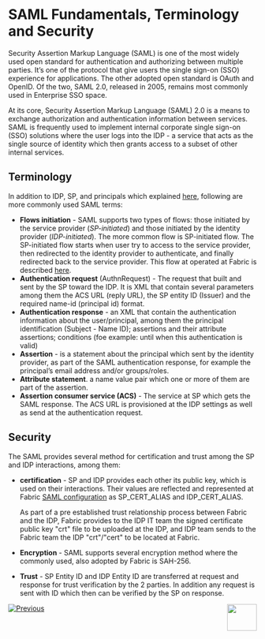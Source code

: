 # SAML Fundamentals, Terminology and Security

Security Assertion Markup Language (SAML) is one of the most widely used open standard for authentication and authorizing between multiple parties. It’s one of the protocol that give users the single sign-on (SSO) experience for applications. The other adopted open standard is OAuth and OpenID. Of the two, SAML 2.0, released in 2005, remains most commonly used in Enterprise SSO space. 

At its core, Security Assertion Markup Language (SAML) 2.0 is a means to exchange authorization and authentication information between services. SAML is frequently used to implement internal corporate single sign-on (SSO) solutions where the user logs into the IDP - a service that acts as the single source of identity which then grants access to a subset of other internal services.



## Terminology

In addition to IDP, SP, and principals which explained [here](/articles/26_fabric_security/07_user_IAM_overview.md),  following are more commonly used SAML terms:

- **Flows initiation** - SAML supports two types of flows: those initiated by the service provider (*SP-initiated*) and those initiated by the identity provider (*IDP-initiated*). The more common flow is SP-initiated flow. The SP-initiated flow starts when user try to access to the service provider, then redirected to the identity provider to authenticate, and finally redirected back to the service provider. This flow at operated at Fabric is described [here](). 
- **Authentication request** (AuthnRequest) - The request that built and sent by the SP toward the IDP. It is XML that contain several parameters among them the ACS URL (reply URL), the SP entity ID (Issuer) and the required name-id (principal id) format.
- **Authentication response** - an XML that contain the authentication information about the user/principal, among them the principal identification (Subject - Name ID); assertions and their attribute assertions; conditions (foe example: until when this authentication is valid)
- **Assertion** - is a statement about the principal which sent by the identity provider, as part of the SAML authentication response, for example the principal’s email address and/or groups/roles.
- **Attribute statement**. a name value pair which one or more of them are part of the assertion.
- **Assertion consumer service (ACS)**  - The service at SP which gets the SAML response. The ACS URL is provisioned at the IDP settings as well as send at the authentication request. 



## Security 

The SAML provides several method for certification and trust among the SP and IDP interactions, among them:

* **certification** - SP and IDP provides each other its public key, which is used on their interactions. Their values are reflected and represented at Fabric [SAML configuration](/articles/26_fabric_security/08_user_IAM_configiration.md#saml-configuration) as SP_CERT_ALIAS and IDP_CERT_ALIAS. 

  As part of a pre established trust relationship process between Fabric and the IDP, Fabric  provides to the IDP IT team the signed certificate public key "crt" file to be uploaded at the IDP, and IDP team sends to the Fabric team the IDP "crt"/"cert" to be located at Fabric.

* **Encryption** - SAML supports several encryption method where the commonly used, also adopted by Fabric is SAH-256.

* **Trust** - SP Entity ID and IDP Entity ID are transferred at request and response for trust verification by the 2 parties. In addition any request is sent with ID which then can be verified by the SP on response. 



[![Previous](/articles/images/Previous.png)](/articles/26_fabric_security/08_user_IAM_SSO_overview.md)[<img align="right" width="60" height="54" src="/articles/images/Next.png">](/articles/26_fabric_security/10_user_IAM_SAML_Fabric_flow.md)